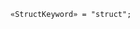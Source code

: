 <!-- This file is generated automatically by infrastructure scripts. Please don't edit by hand. -->

```{ .ebnf .slang-ebnf #StructKeyword }
«StructKeyword» = "struct";
```
